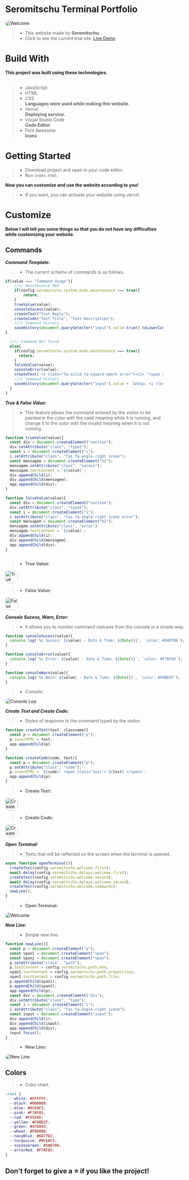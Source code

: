 <h1>Seromitschu Terminal Portfolio</h1>
<img style="border-radius: 8px;" src="src/assets/readme/welcomeGIF.gif" alt="Welcome"/>

> - This website made by **Seromitschu**. <br>
> - Click to see the current trial site. <a href="https://seromitschu.vercel.app">Live Demo<a>


<h1>Build With</h1>

**This project was built using these technologies.**
<br><br>

> - JavaScript
> - HTML
> - CSS <br> **Languages ​​were used while making this website.**
> - Vercel <br>**Deploying service.**
> - Visual Studio Code <br>**Code Editor**
> - Font Awesome <br> **Icons**


<h1>Getting Started</h1>

> - Download project and open in your code editor.
> - Run ``index.html``.

**Now you can customize and use the website according to you!**

> - If you want, you can activate your website using vercel.

<h1>Customize</h1>

**Below I will tell you some things so that you do not have any difficulties while customizing your website.**

<h2>Commands</h2>

_**Command Template:**_

> - The current scheme of commands is as follows.
```javascript
if(value === "Command Usage"){
    //// Maintenance Mod
    if(config.seromitschu.system.mods.maintenance === true){
        return;
    }
    trueValue(value);
    consoleSucess(value);
    createText("Text Reply");
    createCode("Text Title", "Text Description");
    //// Command History
    saveHistory(document.querySelector("input").value.trim().toLowerCase());
}

  //// Command Not Found
  else{
    if(config.seromitschu.system.mods.maintenance === true){
      return;
    }
    falseValue(value);
    consoleError(value);
    createText(`<i class="fa-solid fa-square-xmark error"></i> "<span class="error">${value}</span>" ${config.seromitschu.commands.commandNotFound}`);
    //// Command History
    saveHistory(document.querySelector("input").value + `&nbsp; <i class="fa-solid fa-square-xmark error"></i>`.trim().toLowerCase());
  }
}
```

_**True & False Value:**_

> - This feature allows the command entered by the visitor to be painted in the color with the valid meaning while it is running, and change it to the color with the invalid meaning when it is not running.
```javascript
function trueValue(value){
  const div = document.createElement("section");
  div.setAttribute("class", "type2");
  const i = document.createElement("i");
  i.setAttribute("class", "fas fa-angle-right icone");
  const mensagem = document.createElement("h2");
  mensagem.setAttribute("class", "sucess");
  mensagem.textContent = `${value}`;
  div.appendChild(i);
  div.appendChild(mensagem);
  app.appendChild(div);
}

function falseValue(value){
  const div = document.createElement("section");
  div.setAttribute("class", "type2");
  const i = document.createElement("i");
  i.setAttribute("class", "fas fa-angle-right icone error");
  const mensagem = document.createElement("h2");
  mensagem.setAttribute("class", "error")
  mensagem.textContent = `${value}`;
  div.appendChild(i);
  div.appendChild(mensagem);
  app.appendChild(div);
}
```
<div style="float: left;">

> - **True Value:**<br>
<img style="border-radius: 8px; height: 40px" src="src/assets/readme/trueValueIMG.jpg" alt="True Value">

> - **False Value:**<br>
<img style="border-radius: 8px; height: 40px" src="src/assets/readme/falseValueIMG.jpg" alt="False Value">

_**Console Sucess, Warn, Error:**_

> - It allows you to monitor command statuses from the console in a simple way.
```javascript
function consoleSucess(value){
  console.log(`%c Sucess: ${value} - Date & Time: ${Date()}`, `color: #5AD786`);
}

function consoleError(value){
  console.log(`%c Error: ${value} - Date & Time: ${Date()}`, `color: #F78F85`);
}

function consoleWarn(value){
  console.log(`%c Warn: ${value} - Date & Time: ${Date()}`, `color: #FABD2F`);
}
```
> - Console:<br>
<img style="border-radius: 8px" src="src/assets/readme/consoleLogIMG.jpg" alt="Console Log">

_**Create Text and Create Code:**_

> - Styles of response to the command typed by the visitor.
```javascript
function createText(text, classname){
  const p = document.createElement("p");
  p.innerHTML = text;
  app.appendChild(p);
}

function createCode(code, text){
  const p = document.createElement("p");
  p.setAttribute("class", "code");
  p.innerHTML = `${code}: <span class='text'> ${text} </span>`;
  app.appendChild(p);
}
```

> - **Create Text:**<br>
<img style="border-radius: 8px; height: 40px" src="src/assets/readme/createTextIMG.jpg" alt="Create Text">

> - **Create Code:**<br>
<img style="border-radius: 8px; height: 40px" src="src/assets/readme/createCodeIMG.jpg" alt="Create Code">

_**Open Terminal:**_

> - Texts that will be reflected on the screen when the terminal is opened.

```javascript
async function openTerminal(){
  createText(config.seromitschu.welcome.first);
  await delay(config.seromitschu.delays.welcome.first);
  createText(config.seromitschu.welcome.second);
  await delay(config.seromitschu.delays.welcome.second);
  createText(config.seromitschu.welcome.commands);
  newLine();
}
```
> - **Open Terminal:**<br>
<img style="border-radius: 8px;" src="src/assets/readme/welcomeGIF.gif" alt="Welcome"/>

_**New Line:**_

> - Simple new line.

```javascript
function newLine(){
  const p = document.createElement("p");
  const span1 = document.createElement("span");
  const span2 = document.createElement("span");
  p.setAttribute("class", "path");
  p.textContent = config.seromitschu.path.who;
  span1.textContent = config.seromitschu.path.preposition;
  span2.textContent = config.seromitschu.path.file;
  p.appendChild(span1);
  p.appendChild(span2);
  app.appendChild(p);
  const div = document.createElement("div");
  div.setAttribute("class", "type");
  const i = document.createElement("i");
  i.setAttribute("class", "fas fa-angle-right icone");
  const input = document.createElement("input");
  div.appendChild(i);
  div.appendChild(input);
  app.appendChild(div);
  input.focus();
}
```

> - **New Line:**<br>
<img style="border-radius: 8px;" src="src/assets/readme/newLineIMG.jpg" alt="New Line"/>

<h2>Colors</h2>

> - Color chart.
```css
:root {
  --white: #FFFFFF;
  --black: #000000;
  --blue: #9CEAF3;
  --pink: #F78F85;
  --red: #F5544D;
  --yellow: #FABD2F;
  --green: #47D043;
  --wheat: #F0D098;
  --navyBlue: #6A77D2;
  --turquoise: #9CEAF3;
  --sucessGreen: #5AD786;
  --errorRed: #F78F85;
}
```
<h2>Don't forget to give a ⭐ if you like the project!</h2>
